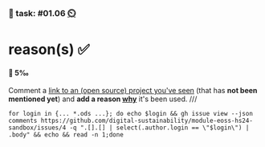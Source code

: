 ### 💪 task: #01.06 [⏲️](https://youtu.be/1gQJUjgCqrU)

# reason(s) ✅

#### 🏅 5‰

Comment a [link to an (open source) project you've seen](https://github.com/digital-sustainability/module-eoss-hs24-sandbox/issues/4) (that has **not been mentioned yet**) and **add a reason [why](https://github.com/digital-sustainability/module-eoss-ospo101/blob/main/module1/README.md#the-business-perspective)** it's been used.
///
```
for login in {... *.ods ...}; do echo $login && gh issue view --json comments https://github.com/digital-sustainability/module-eoss-hs24-sandbox/issues/4 -q ".[].[] | select(.author.login == \"$login\") | .body" && echo && read -n 1;done
```